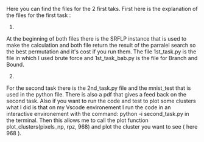 Here you can find the files for the 2 first taks.
First here is the explanation of the files for the first task :

1)
At the beginning of both files there is the SRFLP instance that is used to make the calculation and both file return the result of the parralel search so the best permutation and it's cost if you run them. 
The file 1st_task.py is the file in which I used brute force and 1st_task_bab.py is the file for Branch and Bound.

2)
For the second task there is the 2nd_task.py file and the mnist_test that is used in the python file.
There is also a pdf that gives a feed back on the second task.
Also if you want to run the code and test to plot some clusters what I did is that on my Vscode environement I run the code in an interactive environement with the command:
 python -i second_task.py     in the terminal.
Then this allows me to call the plot function plot_clusters(pixels_np, rpz, 968) and plot the cluster you want to see ( here 968 ).


